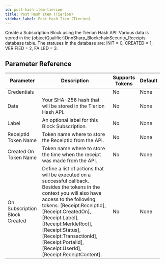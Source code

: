 ```yaml
---
id: post-hash-item-tierion
title: Post Hash Item (Tierion)
sidebar_label: Post Hash Item (Tierion)
---
```



Create a Subscription Block using the Tierion Hash API. Various data is stored in the {objectQualifier}DnnSharp_BlockchainSecurity_Receipts database table. The statuses in the database are: INIT = 0, CREATED = 1, VERIFIED = 2, FAILED = 3.

## Parameter Reference
| Parameter | Description | Supports Tokens | Default |
| -- | -- | -- | -- |
| Credentials |  | No | None |
| Data | Your SHA-256 hash that will be stored in the Tierion Hash API. | No | None |
| Label | An optional label for this Block Subscription. | No | None |
| ReceiptId Token Name | Token name where to store the ReceiptId from the API. | No | None |
| Created On Token Name | Token name where to store the time when the receipt was made from the API. | No | None |
| On Subscription Block Created | Define a list of actions that will be executed on a successful callback. Besides the tokens in the context you will also have access to the following tokens: [Receipt:ReceiptId], [Receipt:CreatedOn], [Receipt:Label], [Receipt:MerkleRoot], [Receipt:Status], [Receipt:TransactionId], [Receipt:PortalId], [Receipt:UserId], [Receipt:ReceiptContent]. | No | None |
